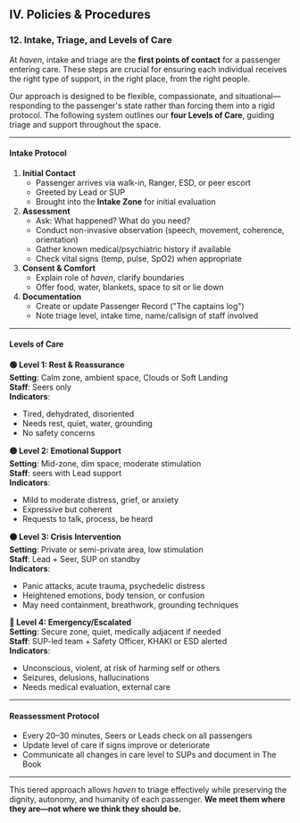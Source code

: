 ## **IV. Policies & Procedures**

### **12\. Intake, Triage, and Levels of Care**

At *haven*, intake and triage are the **first points of contact** for a passenger entering care. These steps are crucial for ensuring each individual receives the right type of support, in the right place, from the right people.

Our approach is designed to be flexible, compassionate, and situational—responding to the passenger's state rather than forcing them into a rigid protocol. The following system outlines our **four Levels of Care**, guiding triage and support throughout the space.

---

#### **Intake Protocol**

1. **Initial Contact**  
   * Passenger arrives via walk-in, Ranger, ESD, or peer escort  
   * Greeted by Lead or SUP  
   * Brought into the **Intake Zone** for initial evaluation  
2. **Assessment**  
   * Ask: What happened? What do you need?  
   * Conduct non-invasive observation (speech, movement, coherence, orientation)  
   * Gather known medical/psychiatric history if available  
   * Check vital signs (temp, pulse, SpO2) when appropriate  
3. **Consent & Comfort**  
   * Explain role of *haven*, clarify boundaries  
   * Offer food, water, blankets, space to sit or lie down  
4. **Documentation**  
   * Create or update Passenger Record ("The captains log")  
   * Note triage level, intake time, name/callsign of staff involved

---

#### **Levels of Care**

**🟢 Level 1: Rest & Reassurance**  
**Setting**: Calm zone, ambient space, Clouds or Soft Landing  
**Staff**: Seers only  
**Indicators**:

* Tired, dehydrated, disoriented  
* Needs rest, quiet, water, grounding  
* No safety concerns

**🟡 Level 2: Emotional Support**  
**Setting**: Mid-zone, dim space, moderate stimulation  
**Staff**: seers with Lead support  
**Indicators**:

* Mild to moderate distress, grief, or anxiety  
* Expressive but coherent  
* Requests to talk, process, be heard

**🟠 Level 3: Crisis Intervention**  
**Setting**: Private or semi-private area, low stimulation  
**Staff**: Lead \+ Seer, SUP on standby  
**Indicators**:

* Panic attacks, acute trauma, psychedelic distress  
* Heightened emotions, body tension, or confusion  
* May need containment, breathwork, grounding techniques

**🔴 Level 4: Emergency/Escalated**  
**Setting**: Secure zone, quiet, medically adjacent if needed  
**Staff**: SUP-led team \+ Safety Officer, KHAKI or ESD alerted  
**Indicators**:

* Unconscious, violent, at risk of harming self or others  
* Seizures, delusions, hallucinations  
* Needs medical evaluation, external care

---

#### **Reassessment Protocol**

* Every 20–30 minutes, Seers or Leads check on all passengers  
* Update level of care if signs improve or deteriorate  
* Communicate all changes in care level to SUPs and document in The Book

---

This tiered approach allows *haven* to triage effectively while preserving the dignity, autonomy, and humanity of each passenger. **We meet them where they are—not where we think they should be.** 